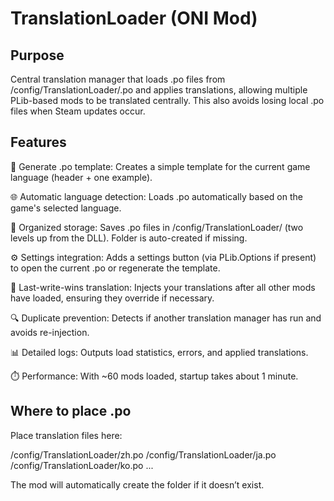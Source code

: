 ﻿# TranslationLoader (ONI Mod)


## Purpose
Central translation manager that loads .po files from <game>/config/TranslationLoader/<lang>.po and applies translations, allowing multiple PLib-based mods to be translated centrally. This also avoids losing local .po files when Steam updates occur.

## Features
📝 Generate .po template: Creates a simple template for the current game language (header + one example).

🌐 Automatic language detection: Loads <lang>.po automatically based on the game's selected language.

📂 Organized storage: Saves .po files in <game>/config/TranslationLoader/ (two levels up from the DLL). Folder is auto-created if missing.

⚙️ Settings integration: Adds a settings button (via PLib.Options if present) to open the current .po or regenerate the template.

🏁 Last-write-wins translation: Injects your translations after all other mods have loaded, ensuring they override if necessary.

🔍 Duplicate prevention: Detects if another translation manager has run and avoids re-injection.

📊 Detailed logs: Outputs load statistics, errors, and applied translations.

⏱️ Performance: With ~60 mods loaded, startup takes about 1 minute.



## Where to place .po
Place translation files here:

<game>/config/TranslationLoader/zh.po
<game>/config/TranslationLoader/ja.po
<game>/config/TranslationLoader/ko.po
...


The mod will automatically create the folder if it doesn’t exist.
